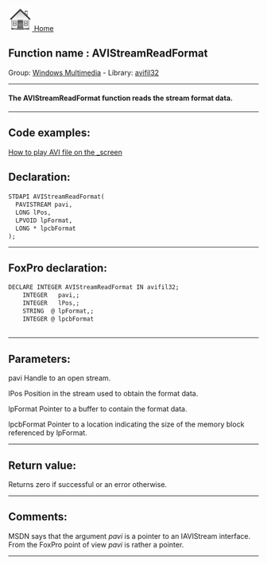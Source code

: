 [<img src="../../images/home.png"> Home ](https://github.com/VFPX/Win32API)  

## Function name : AVIStreamReadFormat
Group: [Windows Multimedia](../../functions_group.md#Windows_Multimedia)  -  Library: [avifil32](../../libraries.md#avifil32)  
***  


#### The AVIStreamReadFormat function reads the stream format data.
***  


## Code examples:
[How to play AVI file on the _screen](../../samples/sample_430.md)  

## Declaration:
```foxpro  
STDAPI AVIStreamReadFormat(
  PAVISTREAM pavi,
  LONG lPos,
  LPVOID lpFormat,
  LONG * lpcbFormat
);  
```  
***  


## FoxPro declaration:
```foxpro  
DECLARE INTEGER AVIStreamReadFormat IN avifil32;
	INTEGER   pavi,;
	INTEGER   lPos,;
	STRING  @ lpFormat,;
	INTEGER @ lpcbFormat
  
```  
***  


## Parameters:
pavi
Handle to an open stream.

lPos
Position in the stream used to obtain the format data.

lpFormat
Pointer to a buffer to contain the format data.

lpcbFormat
Pointer to a location indicating the size of the memory block referenced by lpFormat.
  
***  


## Return value:
Returns zero if successful or an error otherwise.   
***  


## Comments:
MSDN says that the argument <Em>pavi</Em> is a pointer to an IAVIStream interface. From the FoxPro point of view <Em>pavi</Em> is rather a pointer.  
  
***  

